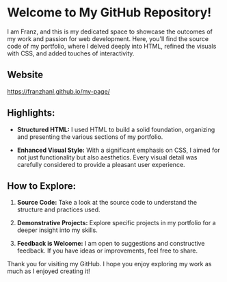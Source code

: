 # Welcome to My GitHub Repository!

I am Franz, and this is my dedicated space to showcase the outcomes of my work and passion for web development. Here, you'll find the source code of my portfolio, where I delved deeply into HTML, refined the visuals with CSS, and added touches of interactivity.

## Website
https://franzhanl.github.io/my-page/

## Highlights:

- **Structured HTML:** I used HTML to build a solid foundation, organizing and presenting the various sections of my portfolio.

- **Enhanced Visual Style:** With a significant emphasis on CSS, I aimed for not just functionality but also aesthetics. Every visual detail was carefully considered to provide a pleasant user experience.

## How to Explore:

1. **Source Code:** Take a look at the source code to understand the structure and practices used.

2. **Demonstrative Projects:** Explore specific projects in my portfolio for a deeper insight into my skills.

3. **Feedback is Welcome:** I am open to suggestions and constructive feedback. If you have ideas or improvements, feel free to share.

Thank you for visiting my GitHub. I hope you enjoy exploring my work as much as I enjoyed creating it!
